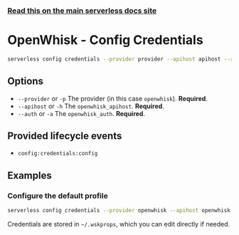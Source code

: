 <!--
title: Serverless Framework Commands - Apache OpenWhisk - Config Credentials
menuText: config credentials
menuOrder: 1
description: Configure Serverless credentials
layout: Doc
-->

<!-- DOCS-SITE-LINK:START automatically generated  -->

### [Read this on the main serverless docs site](https://www.serverless.com/framework/docs/providers/openwhisk/cli-reference/config-credentials)

<!-- DOCS-SITE-LINK:END -->

# OpenWhisk - Config Credentials

```bash
serverless config credentials --provider provider --apihost apihost --auth auth
```

## Options

- `--provider` or `-p` The provider (in this case `openwhisk`). **Required**.
- `--apihost` or `-h` The `openwhisk_apihost`. **Required**.
- `--auth` or `-a` The `openwhisk_auth`. **Required**.

## Provided lifecycle events

- `config:credentials:config`

## Examples

### Configure the default profile

```bash
serverless config credentials --provider openwhisk --apihost openwhisk.ng.bluemix.net --auth username:password
```

Credentials are stored in `~/.wskprops`, which you can edit directly if needed.
